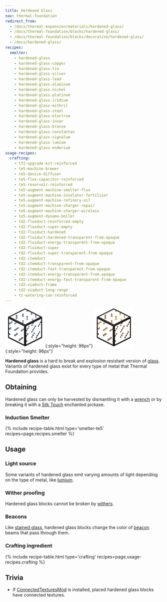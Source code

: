 ```yaml
---
title: Hardened Glass
nav: thermal-foundation
redirect_from:
  - /docs/thermal-expansion/materials/hardened-glass/
  - /docs/thermal-foundation/blocks/hardened-glass/
  - /docs/thermal-foundation/blocks/decorative/hardened-glass/
  - /docs/hardened-glass/
recipes:
  smelter:
    - hardened-glass
    - hardened-glass-copper
    - hardened-glass-tin
    - hardened-glass-silver
    - hardened-glass-lead
    - hardened-glass-aluminum
    - hardened-glass-nickel
    - hardened-glass-platinum
    - hardened-glass-iridium
    - hardened-glass-mithril
    - hardened-glass-steel
    - hardened-glass-electrum
    - hardened-glass-invar
    - hardened-glass-bronze
    - hardened-glass-constantan
    - hardened-glass-signalum
    - hardened-glass-lumium
    - hardened-glass-enderium
usage-recipes:
  crafting:
    - tf2-upgrade-kit-reinforced
    - te5-machine-brewer
    - te5-device-diffuser
    - te5-flux-capacitor-reinforced
    - te5-reservoir-reinforced
    - te5-augment-machine-smelter-flux
    - te5-augment-machine-insolator-fertilizer
    - te5-augment-machine-refinery-oil
    - te5-augment-machine-charger-repair
    - te5-augment-machine-charger-wireless
    - te5-augment-dynamo-boiler
    - td2-fluxduct-reinforced-empty
    - td2-fluxduct-super-empty
    - td2-fluiduct-hardened
    - td2-fluiduct-hardened-transparent-from-opaque
    - td2-fluiduct-energy-transparent-from-opaque
    - td2-fluiduct-super
    - td2-fluiduct-super-transparent-from-opaque
    - td2-itemduct
    - td2-itemduct-transparent-from-opaque
    - td2-itemduct-fast-transparent-from-opaque
    - td2-itemduct-energy-transparent-from-opaque
    - td2-itemduct-energy-fast-transparent-from-opaque
    - td2-viaduct-frame
    - td2-viaduct-long-range
    - tc-watering-can-reinforced
---
```


![Hardened glass](/assets/images/thermal-foundation/hardened-glass.png){:style="height: 96px"}
![Hardened glass variants](/assets/images/thermal-foundation/hardened-glass-variants.gif){:style="height: 96px"}


**Hardened glass** is a hard to break and explosion resistant version of
[glass](https://minecraft.gamepedia.com/Glass). Variants of hardened glass exist
for every type of metal that Thermal Foundation provides.


Obtaining
---------

Hardened glass can only be harvested by dismantling it with a
[wrench](/docs/wrenches/) or by breaking it with a [Silk
Touch](https://minecraft.gamepedia.com/Silk_Touch) enchanted pickaxe.

### Induction Smelter
{% include recipe-table.html type='smelter-te5' recipes=page.recipes.smelter %}


Usage
-----

### Light source
Some variants of hardened glass emit varying amounts of light depending on the
type of metal, like [lumium](/docs/thermal-foundation/lumium-ingot/).

### Wither proofing
Hardened glass blocks cannot be broken by
[withers](https://minecraft.gamepedia.com/Wither).

### Beacons
Like [stained glass](https://minecraft.gamepedia.com/Stained_Glass), hardened
glass blocks change the color of
[beacon](https://minecraft.gamepedia.com/Beacon) beams that pass through them.

### Crafting ingredient
{% include recipe-table.html type='crafting' recipes=page.usage-recipes.crafting %}


Trivia
------

* If [ConnectedTexturesMod](https://minecraft.curseforge.com/projects/ctm) is
  installed, placed hardened glass blocks have connected textures.
